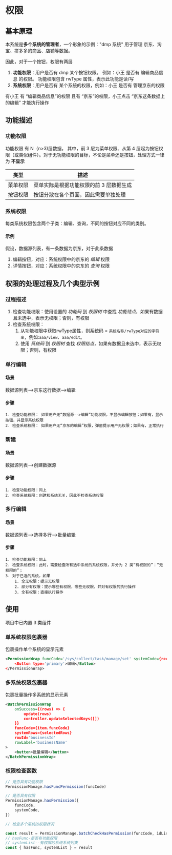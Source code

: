 # 权限

## 基本原理

本系统是**多个系统的管理者**，一个形象的示例："dmp 系统" 用于管理 京东、淘宝、拼多多的商品、店铺等数据。

因此，对于一个按钮，权限有两层

1. **功能权限**：用户是否有 dmp 某个按钮权限。 例如：小王 是否有 编辑商品信息 的权限。 功能权限包含 rwType 属性，表示此功能是读/写
1. **系统权限**：用户是否有 某个系统的权限，例如：小王 是否有 管理京东的权限

有小王 有 “编辑商品信息”的权限 且有 “京东”的权限，小王点击 “京东这条数据上的编辑” 才能执行操作

## 功能描述

### 功能权限

功能权限 有 N（n>3)层数据， 其中，前 3 层为菜单权限、从第 4 层起为按钮权限（或类似组件）。对于无功能权限的目标，不论是菜单还是按钮，处理方式一律为 **不显示**

| 类型     | 描述                                    |
| -------- | --------------------------------------- |
| 菜单权限 | 菜单实际是根据功能权限的前 3 层数据生成 |
| 按钮权限 | 按钮分散在各个页面，因此需要单独处理    |

### 系统权限

每类系统权限包含两个子类：编辑、查询，不同的按钮对应不同的类别。

#### 示例

假设，数据源列表，有一条数据为京东，对于此条数据

1. 编辑按钮，对应：系统权限中的京东的 _编辑_ 权限
2. 详情按钮，对应：系统权限中的京东的 _查询_ 权限

## 权限的处理过程及几个典型示例

### 过程描述
1. 检查功能权限：使用设置的 *功能码* 到 *权限树* 中查找 *功能结点*，如果有数据且未选中，表示无权限；否则，有权限
2. 检查系统权限：
   1. 从功能权限中获取rwType属性，则系统码 = `系统名称/rwType对应的字符串`，例如:`aaa/view`、`aaa/edit`。
   2. 使用 *系统码* 到 *权限树* 查找 *权限结点*，如果有数据且未选中，表示无权限；否则，有权限

### 单行编辑

#### 场景

数据源列表-->京东这行数据-->编辑

#### 步骤

    1. 检查功能权限： 如果用户无“数据源-->编辑”功能权限，不显示编辑按钮；如果有，显示按钮，并显示系统权限
    2. 检查系统权限： 如果用户无“京东的编辑”权限，弹窗提示用户无权限；如果有，正常执行

### 新建

#### 场景

数据源列表-->创建数据源

#### 步骤

    1. 检查功能权限：同上
    2. 检查系统权限：创建和系统无关，因此不检查系统权限

### 多行编辑

#### 场景

数据源列表-->选择多行-->批量编辑

#### 步骤

    1. 检查功能权限：同上
    2. 检查系统权限：此时，需要检查所有选中系统的系统权限，并分为 2 类“有权限的”：“无权限的”；
    3. 对于已选的系统，如果
        1. 全无权限：提示无权限
        2. 部分有权限：提示哪些有权限，哪些无权限。并对有权限的执行操作
        3. 全有权限：直接执行操作

## 使用

项目中已内置 3 类组件

### 单系统权限包裹器
包裹操作单个系统的显示元素

```xml
<PermissionWrap funcCode='/sys/collect/task/manage/set' systemCode={record.id} onClick={this.onAdd}>
    <Button type='primary'>编辑</Button>
</PermissionWrap>
```

### 多系统权限包裹器
包裹批量操作多系统的显示元素

```xml
<BatchPermissionWrap
    onSuccess={(rows) => {
        update(rows)
        controller.updateSelectedKeys([])
    }}
    funcCode={item.funcCode}
    systemRows={selectedRows}
    rowId='businessId'
    rowLabel='businessName'
>
    <button>批量编辑</button>
</BatchPermissionWrap>
```

### 权限检查函数

```js
// 是否具有功能权限
PermissionManage.hasFuncPermission(funcCode)

// 是否具有权限
PermissionManage.hasPermission({
    funcCode,
    systemCode,
})

// 检查多个系统的权限状况

const result = PermissionManage.batchCheckHasPermission(funcCode, idList)
// hasFunc-是否有功能权限
// systemList--有权限的系统系统列表
const { hasFunc, systemList } = result
```
